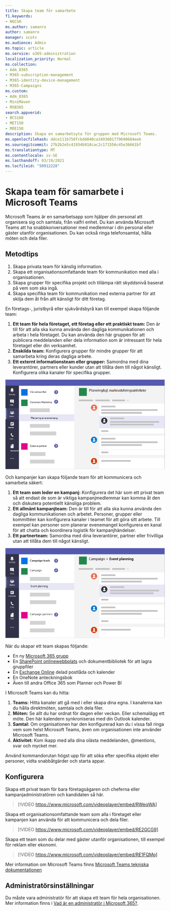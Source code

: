 ```yaml
---
title: Skapa team för samarbete
f1.keywords:
- NOCSH
ms.author: samanro
author: samanro
manager: scotv
ms.audience: Admin
ms.topic: article
ms.service: o365-administration
localization_priority: Normal
ms.collection:
- Adm_O365
- M365-subscription-management
- M365-identity-device-management
- M365-Campaigns
ms.custom:
- Adm_O365
- MiniMaven
- MSB365
search.appverid:
- BCS160
- MET150
- MOE150
description: Skapa en samarbetsyta för gruppen med Microsoft Teams.
ms.openlocfilehash: ddce111b758fcbd4840ca3493601779690684eeb
ms.sourcegitcommit: 27b2b2e5c41934b918cac2c171556c45e36661bf
ms.translationtype: MT
ms.contentlocale: sv-SE
ms.lasthandoff: 03/19/2021
ms.locfileid: "50912228"
---
```

# <a name="create-teams-for-collaboration-in-microsoft-teams"></a>Skapa team för samarbete i Microsoft Teams

Microsoft Teams är en samarbetsapp som hjälper din personal att organisera sig och samtala, från valfri enhet. Du kan använda Microsoft Teams att ha snabbkonversationer med medlemmar i din personal eller gäster utanför organisationen. Du kan också ringa telefonsamtal, hålla möten och dela filer.

## <a name="best-practices"></a>Metodtips

1. Skapa privata team för känslig information.
1. Skapa ett organisationsomfattande team för kommunikation med alla i organisationen.
1. Skapa grupper för specifika projekt och tillämpa rätt skyddsnivå baserat på vem som ska ingå.
1. Skapa specifika team för kommunikation med externa partner för att skilja dem åt från allt känsligt för ditt företag.

En företags-, juristbyrå eller sjukvårdsbyrå kan till exempel skapa följande team:

1. **Ett team för hela företaget, ett företag eller ett praktiskt team:** Den är till för att alla ska kunna använda den dagliga kommunikationen och arbeta i hela företaget. Du kan använda den här gruppen för att publicera meddelanden eller dela information som är intressant för hela företaget eller din verksamhet.
1. **Enskilda team:** Konfigurera grupper för mindre grupper för att samarbeta kring deras dagliga arbete.
1. **Ett externt informationsteam eller grupper:** Samordna med dina leverantörer, partners eller kunder utan att tillåta dem till något känsligt. Konfigurera olika kanaler för specifika grupper.

![Diagram över ett Microsoft Teams med tre separata team för säker kommunikation och samarbete inom ett företag](../media/m365-democracy-teams-business-collab.png)

Och kampanjer kan skapa följande team för att kommunicera och samarbeta säkert:

1. **Ett team som leder en kampanj:** Konfigurera det här som ett privat team så att endast de som är viktiga kampanjmedlemmar kan komma åt den och diskutera potentiellt känsliga problem.
2. **Ett allmänt kampanjteam:** Den är till för att alla ska kunna använda den dagliga kommunikationen och arbetet. Personer, grupper eller kommittéer kan konfigurera kanaler i teamet för att göra sitt arbete. Till exempel kan personer som planerar evenemanget konfigurera en kanal för att chatta och koordinera logistik för kampanjhändelser.
3. **Ett partnerteam:** Samordna med dina leverantörer, partner eller frivilliga utan att tillåta dem till något känsligt.

![Diagram över ett Microsoft Teams fönster med tre separata team för säker kommunikation och samarbete inom en kampanj](../media/m365-democracy-teams-collab.png)

När du skapar ett team skapas följande:

- En ny [Microsoft 365 grupp](/MicrosoftTeams/office-365-groups)
- En [SharePoint onlinewebbplats](/MicrosoftTeams/sharepoint-onedrive-interact) och dokumentbibliotek för att lagra gruppfiler
- En [Exchange Online](/MicrosoftTeams/exchange-teams-interact) delad postlåda och kalender
- En OneNote anteckningsbok
- Även till andra Office 365 som Planner och Power BI

I Microsoft Teams kan du hitta:

1. **Teams:** Hitta kanaler att gå med i eller skapa dina egna. I kanalerna kan du hålla direktmöten, samtala och dela filer.
2. **Möten:** Se allt du har ordnat för dagen eller veckan. Eller schemalägg ett möte. Den här kalendern synkroniseras med din Outlook kalender.
3. **Samtal:** Om organisationen har den konfigurerad kan du i vissa fall ringa vem som helst Microsoft Teams, även om organisationen inte använder Microsoft Teams.
4. **Aktivitet:** Kom ikapp med alla dina olästa meddelanden, @mentions, svar och mycket mer.

Använd kommandorutan högst upp för att söka efter specifika objekt eller personer, vidta snabbåtgärder och starta appar.

## <a name="set-it-up"></a>Konfigurera

Skapa ett privat team för bara företagsägaren och cheferna eller kampanjadministratören och kandidaten så här.

> [!VIDEO https://www.microsoft.com/videoplayer/embed/RWeqWA]

Skapa ett organisationsomfattande team som alla i företaget eller kampanjen kan använda för att kommunicera och dela filer.

> [!VIDEO https://www.microsoft.com/videoplayer/embed/RE2GCG9]

Skapa ett team som du delar med gäster utanför organisationen, till exempel för reklam eller ekonomi.

> [!VIDEO https://www.microsoft.com/videoplayer/embed/RE1FQMp]

Mer information om Microsoft Teams finns [Microsoft Teams tekniska dokumentationen](/microsoftteams/microsoft-teams)

## <a name="admin-settings"></a>Administratörsinställningar

Du måste vara administratör för att skapa ett team för hela organisationen. Mer information finns i [Vad är en administratör i Microsoft 365?](https://support.office.com/article/what-is-an-admin-e123627e-4892-4461-b9aa-1b6d57a5cfa4?ui=en-US&rs=en-US&ad=US).